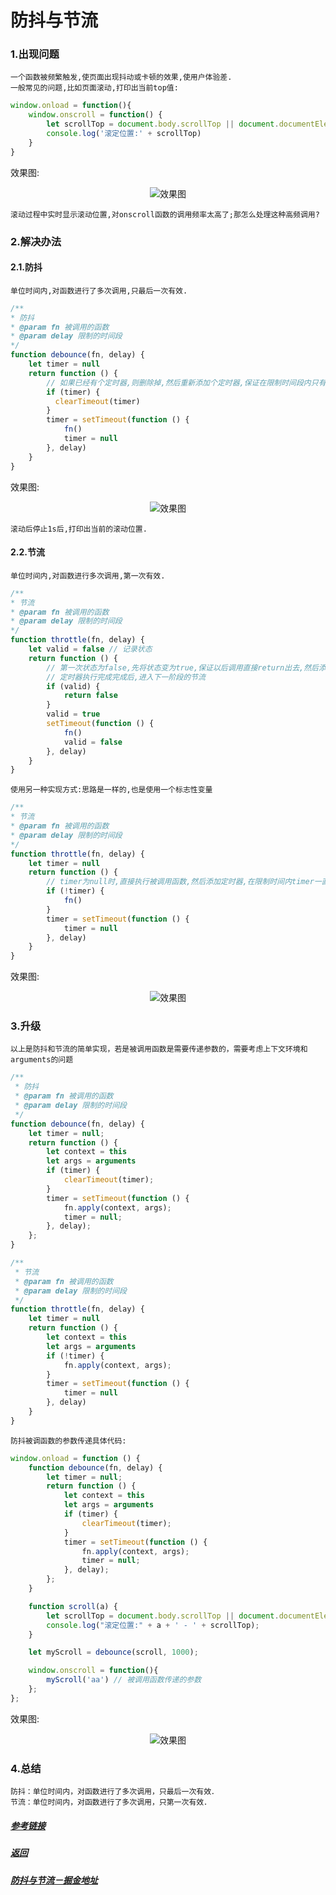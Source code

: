 # 防抖与节流

### 1.出现问题

    一个函数被频繁触发,使页面出现抖动或卡顿的效果,使用户体验差.
    一般常见的问题,比如页面滚动,打印出当前top值:

```javascript
window.onload = function(){
    window.onscroll = function() {
        let scrollTop = document.body.scrollTop || document.documentElement.scrollTop
        console.log('滚定位置:' + scrollTop)
    }
}
```

效果图:

<center>

![效果图](./imgs/实时计算滚动高度.gif)
</center>

    滚动过程中实时显示滚动位置,对onscroll函数的调用频率太高了;那怎么处理这种高频调用?

### 2.解决办法

  #### 2.1.防抖

    单位时间内,对函数进行了多次调用,只最后一次有效.

  ```javascript
  /**
  * 防抖
  * @param fn 被调用的函数
  * @param delay 限制的时间段
  */
  function debounce(fn, delay) {
      let timer = null
      return function () {
          // 如果已经有个定时器,则删除掉,然后重新添加个定时器,保证在限制时间段内只有一个定时器
          if (timer) {
            clearTimeout(timer)
          }
          timer = setTimeout(function () {
              fn()
              timer = null
          }, delay)
      }
  }
  ```

效果图:

<center>

![效果图](./imgs/抖动效果图.gif)
</center>

    滚动后停止1s后,打印出当前的滚动位置.

  #### 2.2.节流
    
    单位时间内,对函数进行多次调用,第一次有效.

  ```javascript
  /**
  * 节流
  * @param fn 被调用的函数
  * @param delay 限制的时间段
  */
  function throttle(fn, delay) {
      let valid = false // 记录状态
      return function () {
          // 第一次状态为false,先将状态变为true,保证以后调用直接return出去,然后添加定时器,定时器回调里执行需要执行的函数,并将状态改为初始状态
          // 定时器执行完成完成后,进入下一阶段的节流
          if (valid) {
              return false
          }
          valid = true
          setTimeout(function () {
              fn()
              valid = false
          }, delay)
      }
  }
  ```
  
    使用另一种实现方式:思路是一样的,也是使用一个标志性变量

  ```javascript
  /**
  * 节流
  * @param fn 被调用的函数
  * @param delay 限制的时间段
  */
  function throttle(fn, delay) {
      let timer = null 
      return function () {
          // timer为null时,直接执行被调用函数,然后添加定时器,在限制时间内timer一直有值,知道定时器回调执行,timer的值被重置,若再调用函数,则进入下一阶段的节流
          if (!timer) {
              fn()
          }
          timer = setTimeout(function () {
              timer = null
          }, delay)
      }
  }
  ```

效果图:

<center>

![效果图](./imgs/节流效果图.gif)
</center>

### 3.升级

    以上是防抖和节流的简单实现，若是被调用函数是需要传递参数的，需要考虑上下文环境和arguments的问题

```javascript
/**
 * 防抖
 * @param fn 被调用的函数
 * @param delay 限制的时间段
 */
function debounce(fn, delay) {
    let timer = null;
    return function () {
        let context = this
        let args = arguments
        if (timer) {
            clearTimeout(timer);
        }
        timer = setTimeout(function () {
            fn.apply(context, args);
            timer = null;
        }, delay);
    };
}

/**
 * 节流
 * @param fn 被调用的函数
 * @param delay 限制的时间段
 */
function throttle(fn, delay) {
    let timer = null 
    return function () {
        let context = this
        let args = arguments
        if (!timer) {
            fn.apply(context, args);
        }
        timer = setTimeout(function () {
            timer = null
        }, delay)
    }
}
```
    防抖被调函数的参数传递具体代码:

```javascript
window.onload = function () {
    function debounce(fn, delay) {
        let timer = null;
        return function () {
            let context = this
            let args = arguments
            if (timer) {
                clearTimeout(timer);
            }
            timer = setTimeout(function () {
                fn.apply(context, args);
                timer = null;
            }, delay);
        };
    }

    function scroll(a) {
        let scrollTop = document.body.scrollTop || document.documentElement.scrollTop;
        console.log("滚定位置:" + a + ' - ' + scrollTop);
    }

    let myScroll = debounce(scroll, 1000);

    window.onscroll = function(){
        myScroll('aa') // 被调用函数传递的参数
    };
};
```

效果图:

<center>

![效果图](./imgs/防抖被调用函数传参.gif)
</center>

### 4.总结

    防抖：单位时间内，对函数进行了多次调用，只最后一次有效．
    节流：单位时间内，对函数进行了多次调用，只第一次有效．


##### [参考链接](https://segmentfault.com/a/1190000018428170) 

##### [返回](https://github.com/snailsmail/snailsmail-blog)
##### [防抖与节流－掘金地址](https://juejin.cn/post/6918948291459678221)